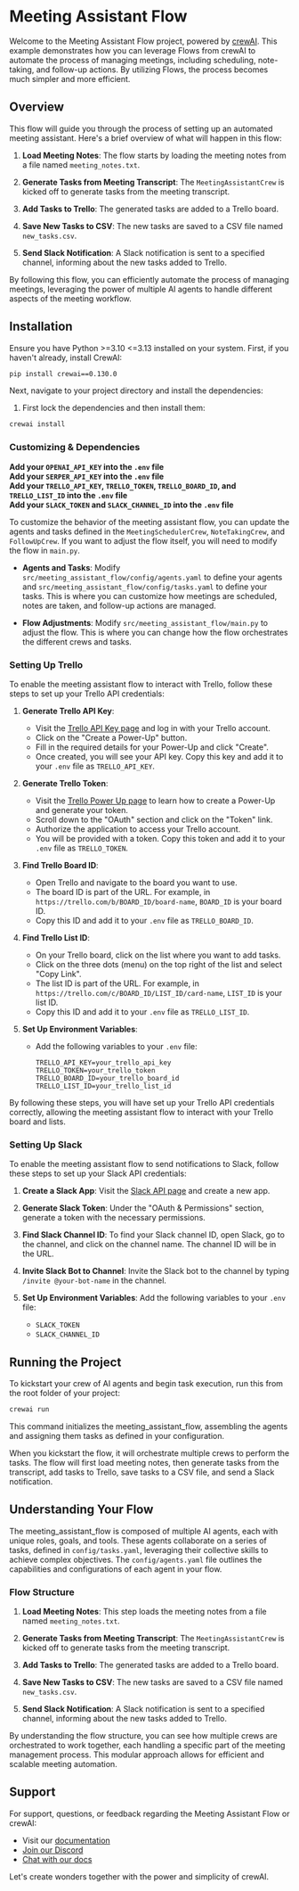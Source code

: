 # Meeting Assistant Flow

Welcome to the Meeting Assistant Flow project, powered by [crewAI](https://crewai.com). This example demonstrates how you can leverage Flows from crewAI to automate the process of managing meetings, including scheduling, note-taking, and follow-up actions. By utilizing Flows, the process becomes much simpler and more efficient.

## Overview

This flow will guide you through the process of setting up an automated meeting assistant. Here's a brief overview of what will happen in this flow:

1. **Load Meeting Notes**: The flow starts by loading the meeting notes from a file named `meeting_notes.txt`.

2. **Generate Tasks from Meeting Transcript**: The `MeetingAssistantCrew` is kicked off to generate tasks from the meeting transcript.

3. **Add Tasks to Trello**: The generated tasks are added to a Trello board.

4. **Save New Tasks to CSV**: The new tasks are saved to a CSV file named `new_tasks.csv`.

5. **Send Slack Notification**: A Slack notification is sent to a specified channel, informing about the new tasks added to Trello.

By following this flow, you can efficiently automate the process of managing meetings, leveraging the power of multiple AI agents to handle different aspects of the meeting workflow.


## Installation

Ensure you have Python >=3.10 <=3.13 installed on your system. First, if you haven't already, install CrewAI:

```bash
pip install crewai==0.130.0
```

Next, navigate to your project directory and install the dependencies:

1. First lock the dependencies and then install them:

```bash
crewai install
```

### Customizing & Dependencies

**Add your `OPENAI_API_KEY` into the `.env` file**  
**Add your `SERPER_API_KEY` into the `.env` file**  
**Add your `TRELLO_API_KEY`, `TRELLO_TOKEN`, `TRELLO_BOARD_ID`, and `TRELLO_LIST_ID` into the `.env` file**  
**Add your `SLACK_TOKEN` and `SLACK_CHANNEL_ID` into the `.env` file**

To customize the behavior of the meeting assistant flow, you can update the agents and tasks defined in the `MeetingSchedulerCrew`, `NoteTakingCrew`, and `FollowUpCrew`. If you want to adjust the flow itself, you will need to modify the flow in `main.py`.

- **Agents and Tasks**: Modify `src/meeting_assistant_flow/config/agents.yaml` to define your agents and `src/meeting_assistant_flow/config/tasks.yaml` to define your tasks. This is where you can customize how meetings are scheduled, notes are taken, and follow-up actions are managed.

- **Flow Adjustments**: Modify `src/meeting_assistant_flow/main.py` to adjust the flow. This is where you can change how the flow orchestrates the different crews and tasks.

### Setting Up Trello

To enable the meeting assistant flow to interact with Trello, follow these steps to set up your Trello API credentials:

1. **Generate Trello API Key**:

   - Visit the [Trello API Key page](https://trello.com/power-ups/admin/new) and log in with your Trello account.
   - Click on the "Create a Power-Up" button.
   - Fill in the required details for your Power-Up and click "Create".
   - Once created, you will see your API key. Copy this key and add it to your `.env` file as `TRELLO_API_KEY`.

2. **Generate Trello Token**:

   - Visit the [Trello Power Up page](https://developer.atlassian.com/cloud/trello/) to learn how to create a Power-Up and generate your token.
   - Scroll down to the "OAuth" section and click on the "Token" link.
   - Authorize the application to access your Trello account.
   - You will be provided with a token. Copy this token and add it to your `.env` file as `TRELLO_TOKEN`.

3. **Find Trello Board ID**:

   - Open Trello and navigate to the board you want to use.
   - The board ID is part of the URL. For example, in `https://trello.com/b/BOARD_ID/board-name`, `BOARD_ID` is your board ID.
   - Copy this ID and add it to your `.env` file as `TRELLO_BOARD_ID`.

4. **Find Trello List ID**:

   - On your Trello board, click on the list where you want to add tasks.
   - Click on the three dots (menu) on the top right of the list and select "Copy Link".
   - The list ID is part of the URL. For example, in `https://trello.com/c/BOARD_ID/LIST_ID/card-name`, `LIST_ID` is your list ID.
   - Copy this ID and add it to your `.env` file as `TRELLO_LIST_ID`.

5. **Set Up Environment Variables**:
   - Add the following variables to your `.env` file:
     ```plaintext
     TRELLO_API_KEY=your_trello_api_key
     TRELLO_TOKEN=your_trello_token
     TRELLO_BOARD_ID=your_trello_board_id
     TRELLO_LIST_ID=your_trello_list_id
     ```

By following these steps, you will have set up your Trello API credentials correctly, allowing the meeting assistant flow to interact with your Trello board and lists.

### Setting Up Slack

To enable the meeting assistant flow to send notifications to Slack, follow these steps to set up your Slack API credentials:

1. **Create a Slack App**: Visit the [Slack API page](https://api.slack.com/apps) and create a new app.

2. **Generate Slack Token**: Under the "OAuth & Permissions" section, generate a token with the necessary permissions.

3. **Find Slack Channel ID**: To find your Slack channel ID, open Slack, go to the channel, and click on the channel name. The channel ID will be in the URL.

4. **Invite Slack Bot to Channel**: Invite the Slack bot to the channel by typing `/invite @your-bot-name` in the channel.

5. **Set Up Environment Variables**: Add the following variables to your `.env` file:
   - `SLACK_TOKEN`
   - `SLACK_CHANNEL_ID`

## Running the Project

To kickstart your crew of AI agents and begin task execution, run this from the root folder of your project:

```bash
crewai run
```

This command initializes the meeting_assistant_flow, assembling the agents and assigning them tasks as defined in your configuration.

When you kickstart the flow, it will orchestrate multiple crews to perform the tasks. The flow will first load meeting notes, then generate tasks from the transcript, add tasks to Trello, save tasks to a CSV file, and send a Slack notification.

## Understanding Your Flow

The meeting_assistant_flow is composed of multiple AI agents, each with unique roles, goals, and tools. These agents collaborate on a series of tasks, defined in `config/tasks.yaml`, leveraging their collective skills to achieve complex objectives. The `config/agents.yaml` file outlines the capabilities and configurations of each agent in your flow.

### Flow Structure

1. **Load Meeting Notes**: This step loads the meeting notes from a file named `meeting_notes.txt`.

2. **Generate Tasks from Meeting Transcript**: The `MeetingAssistantCrew` is kicked off to generate tasks from the meeting transcript.

3. **Add Tasks to Trello**: The generated tasks are added to a Trello board.

4. **Save New Tasks to CSV**: The new tasks are saved to a CSV file named `new_tasks.csv`.

5. **Send Slack Notification**: A Slack notification is sent to a specified channel, informing about the new tasks added to Trello.

By understanding the flow structure, you can see how multiple crews are orchestrated to work together, each handling a specific part of the meeting management process. This modular approach allows for efficient and scalable meeting automation.

## Support

For support, questions, or feedback regarding the Meeting Assistant Flow or crewAI:

- Visit our [documentation](https://docs.crewai.com)
- [Join our Discord](https://discord.com/invite/X4JWnZnxPb)
- [Chat with our docs](https://chatg.pt/DWjSBZn)

Let's create wonders together with the power and simplicity of crewAI.
